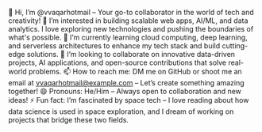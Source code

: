 👋 Hi, I’m @vvaqarhotmail – Your go-to collaborator in the world of tech and creativity!
👀 I’m interested in building scalable web apps, AI/ML, and data analytics. I love exploring new technologies and pushing the boundaries of what's possible.
🌱 I’m currently learning cloud computing, deep learning, and serverless architectures to enhance my tech stack and build cutting-edge solutions.
💞️ I’m looking to collaborate on innovative data-driven projects, AI applications, and open-source contributions that solve real-world problems.
📫 How to reach me: DM me on GitHub or shoot me an email at vvaqarhotmail@example.com – Let’s create something amazing together!
😄 Pronouns: He/Him – Always open to collaboration and new ideas!
⚡ Fun fact: I’m fascinated by space tech – I love reading about how data science is used in space exploration, and I dream of working on projects that bridge these two fields.
